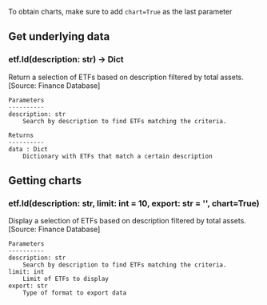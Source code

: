 To obtain charts, make sure to add `chart=True` as the last parameter

## Get underlying data 
### etf.ld(description: str) -> Dict

Return a selection of ETFs based on description filtered by total assets.
    [Source: Finance Database]

    Parameters
    ----------
    description: str
        Search by description to find ETFs matching the criteria.

    Returns
    ----------
    data : Dict
        Dictionary with ETFs that match a certain description

## Getting charts 
### etf.ld(description: str, limit: int = 10, export: str = '', chart=True)

Display a selection of ETFs based on description filtered by total assets.
    [Source: Finance Database]

    Parameters
    ----------
    description: str
        Search by description to find ETFs matching the criteria.
    limit: int
        Limit of ETFs to display
    export: str
        Type of format to export data
